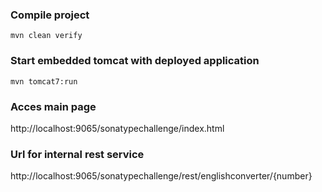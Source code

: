 ### Compile project
`mvn clean verify`


### Start embedded tomcat with deployed application
`mvn tomcat7:run`


### Acces main page
http://localhost:9065/sonatypechallenge/index.html

### Url for internal rest service
http://localhost:9065/sonatypechallenge/rest/englishconverter/{number}
